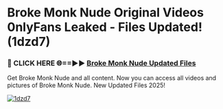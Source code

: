# Broke Monk Nude Original Videos 0nlyFans Leaked - Files Updated! (1dzd7)

<h3>🔴 CLICK HERE 🌐==►► <a href="https://tinyurl.com/yc6ubb5a" rel="nofollow">Broke Monk Nude Updated Files</a></h3>

Get Broke Monk Nude and all content. Now you can access all videos and pictures of Broke Monk Nude. New Updated Files 2025!

[![1dzd7](https://i.imgur.com/7eu0CRL.gif)](https://tinyurl.com/yc6ubb5a)
